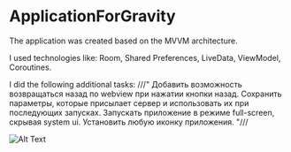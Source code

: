 # ApplicationForGravity
The application was created based on the MVVM architecture.


I used technologies like: Room, Shared Preferences, LiveData, ViewModel, Coroutines.


I did the following additional tasks: 
///"
Добавить возможность возвращаться назад по webview при нажатии
кнопки
назад.
Сохранить параметры, которые присылает сервер и использовать их при
последующих запусках.
Запускать приложение в режиме full-screen, скрывая system ui.
Установить любую иконку приложения.
"///


![Alt Text](https://media.giphy.com/media/cnCag9E1O0trR6sDXX/giphy.gif)
